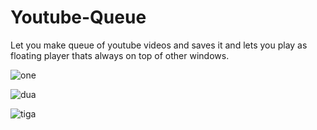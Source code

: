 # Youtube-Queue

Let you make queue of youtube videos and saves it and lets you play as floating player thats always on top of other windows. 

![one](https://imgur.com/iZHO0PY.png)

![dua](https://imgur.com/5Wf5g47.png)

![tiga](https://imgur.com/9ocNhBH.png)
